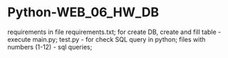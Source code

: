 # Python-WEB_06_HW_DB

requirements in file requirements.txt;
for create DB, create and fill table - execute main.py;
test.py - for check SQL query in python;
files with numbers (1-12) - sql queries;
